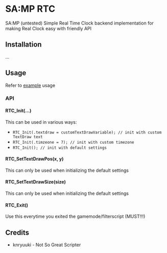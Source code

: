 # SA:MP RTC 
SA:MP (untested) Simple Real Time Clock backend implementation for making Real Clock easy with friendly API 

## Installation
...

## Usage
Refer to [example](example.pwn) usage

### API

#### RTC_Init(...)
This can be used in various ways:
* `RTC_Init(.textdraw = customTextDrawVariable); // init with custom TextDraw text`
* `RTC_Init(.timzeone = 7); // init with custom timezone`
* `RTC_Init(); // init with default settings`

#### RTC_SetTextDrawPos(x, y)
This can only be used when initializing the default settings

#### RTC_SetTextDrawSize(size)
This can only be used when initializing the default settings

#### RTC_Exit()
Use this everytime you exited the gamemode/filterscript (MUST!!!)

## Credits
* knryuuki - Not So Great Scripter
